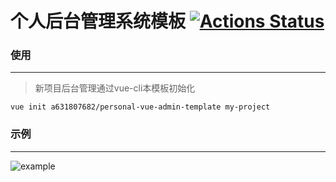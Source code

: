 # 个人后台管理系统模板 [![Actions Status](https://github.com/a631807682/personal-vue-admin-template/workflows/template/badge.svg)](https://github.com/a631807682/personal-vue-admin-template/actions)

### 使用
---
> 新项目后台管理通过vue-cli本模板初始化

```
vue init a631807682/personal-vue-admin-template my-project
```

### 示例
---
![example](https://user-images.githubusercontent.com/11827916/62690525-698a9680-b9ff-11e9-8ec8-1ea44d4744c8.gif)